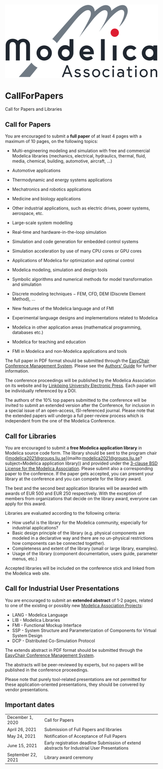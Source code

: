![](images/ModelicaLogo.svg)
# CallForPapers

Call for Papers and Libraries

## Call for Papers

You are encouraged to submit a **full paper**  of at least 4 pages with a maximum of 10 pages, on the following topics:

-   Multi-engineering modeling and simulation with free and commercial Modelica libraries (mechanics, electrical, hydraulics, thermal, fluid, media, chemical, building, automotive, aircraft, ...)

-   Automotive applications

-   Thermodynamic and energy systems applications

-   Mechatronics and robotics applications

-   Medicine and biology applications

-   Other industrial applications, such as electric drives, power systems, aerospace, etc.

-   Large-scale system modelling

-   Real-time and hardware-in-the-loop simulation

-   Simulation and code generation for embedded control systems
-   Simulation acceleration by use of many CPU cores or GPU cores
-   Applications of Modelica for optimization and optimal control
-   Modelica modeling, simulation and design tools
-   Symbolic algorithms and numerical methods for model transformation and simulation
-   Discrete modeling techniques − FEM, CFD, DEM (Discrete Element Method), ...
-   New features of the Modelica language and of FMI
-   Experimental language designs and implementations related to Modelica
-   Modelica in other application areas (mathematical programming, databases etc.)
-   Modelica for teaching and education
-   FMI in Modelica and non-Modelica applications and tools

The full paper in PDF format should be submitted through the  [EasyChair Conference Management System](https://www.easychair.org/conferences/?conf=modelica2021). Please see the  [Authors' Guide](https://modelica.org/events/modelica2021/subpages/authorsguide) for further information.

The conference proceedings will be published by the Modelica Association on its website and by  [Linköping University Electronic Press](http://www.ep.liu.se/). Each paper will be individually referenced by a DOI.

The authors of the 10% top papers submitted to the conference will be invited to submit an extended version after the Conference, for inclusion in a special issue of an open-access, ISI-referenced journal. Please note that the extended papers will undergo a full peer-review process which is independent from the one of the Modelica Conference.

## Call for Libraries

You are encouraged to submit a  **free Modelica application library**  in Modelica source code form. The library should be sent to the program chair ([modelica2021@groups.liu.se](mailto:modelica2021@groups.liu.se?subject=Modelica application library)) and provided under the  [3-clause BSD License for the Modelica Association](https://modelica.org/licenses/modelica-3-clause-bsd). Please submit also a corresponding paper to the conference. If the paper gets accepted, you can present your library at the conference and you can compete for the library award.

The best and the second best application libraries will be awarded with awards of EUR 500 and EUR 250 respectively. With the exception of members from organizations that decide on the library award, everyone can apply for this award.

Libraries are evaluated according to the following criteria:

-   How useful is the library for the Modelica community, especially for industrial applications?
-   Basic design principle of the library (e.g. physical components are modeled in a declarative way and there are no un-physical restrictions how components can be connected together).
-   Completeness and extent of the library (small or large library, examples).
-   Usage of the library (component documentation, users guide, parameter menus, etc.)

Accepted libraries will be included on the conference stick and linked from the Modelica web site.

## Call for Industrial User Presentations

You are encouraged to submit an  **extended abstract**  of 1-2 pages, related to one of the existing or possibly new  [Modelica Association Projects](https://modelica.org/projects):

-   LANG - Modelica Language
-   LIB - Modelica Libraries
-   FMI - Functional Mockup Interface
-   SSP - System Structure and Parameterization of Components for Virtual System Design
-   DCP - Distributed Co-Simulation Protocol  
    

The extends abstract in PDF format should be submitted through the  [EasyChair Conference Management System](https://www.easychair.org/conferences/?conf=modelica2019).

The abstracts will be peer-reviewed by experts, but no papers will be published in the conference proceedings.

Please note that purely tool-related presentations are not permitted for these application-oriented presentations, they should be convered by vendor presentations.

## Important dates

| | |
|--|--|
| December 1, 2020 | Call for Papers |
|April 26, 2021|Submission of Full Papers and libraries|
| May 24, 2021 | Notification of Acceptance of Full Papers |
|June 15, 2021|Early registration deadline Submission of extend abstracts for Industrial User Presentations|
|September  22, 2021|Library award ceremony|
